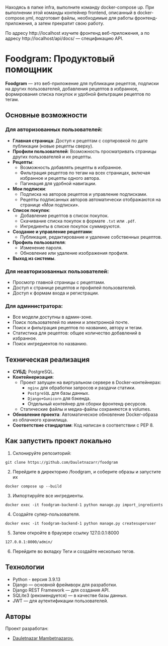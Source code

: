 Находясь в папке infra, выполните команду docker-compose up. При выполнении этой команды контейнер frontend, описанный в docker-compose.yml, подготовит файлы, необходимые для работы фронтенд-приложения, а затем прекратит свою работу.

По адресу http://localhost изучите фронтенд веб-приложения, а по адресу http://localhost/api/docs/ — спецификацию API.

# Foodgram: Продуктовый помощник

**Foodgram** — это веб-приложение для публикации рецептов, подписки на других пользователей, добавления рецептов в избранное, формирования списка покупок и удобной фильтрации рецептов по тегам.

## Основные возможности

### Для авторизованных пользователей:
- **Главная страница**: Доступ к рецептам с сортировкой по дате публикации (новые рецепты сверху).
- **Профили пользователей**: Возможность просматривать страницы других пользователей и их рецепты.
- **Рецепты**: 
  - Возможность добавлять рецепты в избранное.
  - Фильтрация рецептов по тегам на всех страницах, включая избранное и рецепты одного автора.
  - Пагинация для удобной навигации.
- **Мои подписки**:
  - Подписка на авторов рецептов и управление подписками.
  - Рецепты подписанных авторов автоматически отображаются на странице «Мои подписки».
- **Список покупок**:
  - Добавление рецептов в список покупок.
  - Скачивание списка покупок в формате `.txt` или `.pdf`.
  - Ингредиенты в списке покупок суммируются.
- **Создание и управление рецептами**:
  - Публикация, редактирование и удаление собственных рецептов.
- **Профиль пользователя**:
  - Изменение пароля.
  - Обновление или удаление изображения профиля.
- **Выход из системы**.

### Для неавторизованных пользователей:
- Просмотр главной страницы с рецептами.
- Доступ к странице рецептов и профилей пользователей.
- Доступ к формам входа и регистрации.

### Для администратора:
- Все модели доступны в админ-зоне.
- Поиск пользователей по имени и электронной почте.
- Поиск и фильтрация рецептов по названию, автору и тегам.
- Статистика для рецептов: общее количество добавлений в избранное.
- Поиск ингредиентов по названию.

## Техническая реализация

- **СУБД**: PostgreSQL.
- **Контейнеризация**:
  - Проект запущен на виртуальном сервере в Docker-контейнерах:
    - `nginx` для обработки запросов и раздачи статики.
    - `PostgreSQL` для базы данных.
    - `Django+Gunicorn` для бэкенда.
    - Отдельный контейнер для сборки фронтенд-ресурсов.
  - Статические файлы и медиа-файлы сохраняются в volumes.
- **Обновление проекта**: Автоматическое обновление Docker-образа из облачного хранилища.
- **Соответствие стандартам**: Код написан в соответствии с PEP 8.

## Как запустить проект локально

1. Склонируйте репозиторий:
  ```
  git clone https://github.com/Dauletnazarr/foodgram
  ```


2. Перейдите в директорию /foodgram, и соберите образы и запустите их
  ```
  docker compose up --build
  ```
3. Импортируйте все ингредиенты.
  ```
  docker exec -it foodgram-backend-1 python manage.py import_ingredients
  ```
4. Создайте супер-пользователя.
```
docker exec -it foodgram-backend-1 python manage.py createsuperuser
```

5. Затем откройте в браузере ссылку 127.0.0.1:8000
  ```
  127.0.0.1:8000/admin/
  ```
6. Перейдите во вкладку Теги и создайте несколько тегов.

## Технологии
* Python - версия 3.9.13
* Django — основной фреймворк для разработки.
* Django REST Framework — для создания API.
* SQLite3 (рекомендуется) — в качестве базы данных.
* JWT — для аутентификации пользователей.
## Авторы
Проект разработан:
* [Dauletnazar Mambetnazarov.](https://github.com/Dauletnazarr/)

